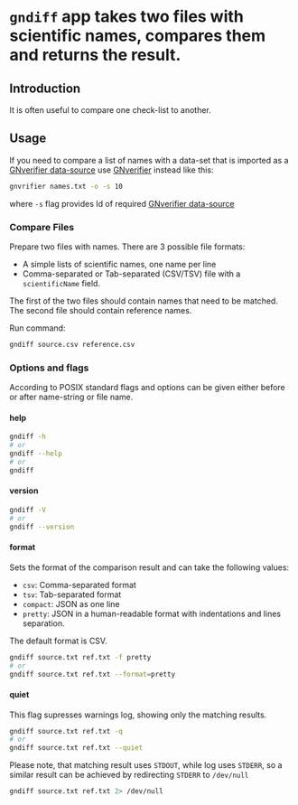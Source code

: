 # `gndiff` app takes two files with scientific names, compares them and returns the result.

## Introduction

It is often useful to compare one check-list to another.

## Usage

If you need to compare a list of names with a data-set that is imported as a
[GNverifier data-source] use [GNverifier] instead like this:

```bash
gnvrifier names.txt -o -s 10
```

where `-s` flag provides Id of required [GNverifier data-source]

### Compare Files

Prepare two files with names. There are 3 possible file formats:

* A simple lists of scientific names, one name per line
* Comma-separated or Tab-separated (CSV/TSV) file with a `scientificName` field.

The first of the two files should contain names that need to be matched.
The second file should contain reference names.

Run command:

```bash
gndiff source.csv reference.csv
```

### Options and flags

According to POSIX standard flags and options can be given either before or
after name-string or file name.

#### help

```bash
gndiff -h
# or
gndiff --help
# or
gndiff
```

#### version

```bash
gndiff -V
# or
gndiff --version
```

#### format

Sets the format of the comparison result and can take the following values:

* `csv`: Comma-separated format
* `tsv`: Tab-separated format
* `compact`: JSON as one line
* `pretty`: JSON in a human-readable format with indentations and lines separation.

The default format is CSV.

```bash
gndiff source.txt ref.txt -f pretty
# or
gndiff source.txt ref.txt --format=pretty
```

#### quiet

This flag supresses warnings log, showing only the matching results.

```bash
gndiff source.txt ref.txt -q
# or
gndiff source.txt ref.txt --quiet
```

Please note, that matching result uses `STDOUT`, while log uses `STDERR`,
so a similar result can be achieved by redirecting `STDERR` to `/dev/null`

```bash
gndiff source.txt ref.txt 2> /dev/null
```


[GNverifier]: https://github.com/gnames/gnverifier
[GNverifier data-source]: https://verifier.globalnames.org/data_sources
